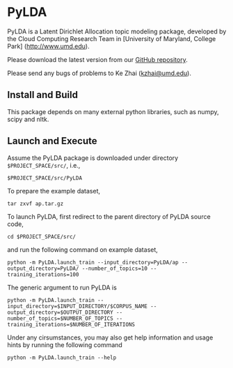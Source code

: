 PyLDA
==========

PyLDA is a Latent Dirichlet Allocation topic modeling package, developed by the Cloud Computing Research Team in [University of Maryland, College Park] (http://www.umd.edu).

Please download the latest version from our [GitHub repository](https://github.com/kzhai/PyLDA).

Please send any bugs of problems to Ke Zhai (kzhai@umd.edu).

Install and Build
----------

This package depends on many external python libraries, such as numpy, scipy and nltk.

Launch and Execute
----------

Assume the PyLDA package is downloaded under directory ```$PROJECT_SPACE/src/```, i.e., 

	$PROJECT_SPACE/src/PyLDA

To prepare the example dataset,

	tar zxvf ap.tar.gz

To launch PyLDA, first redirect to the parent directory of PyLDA source code,

	cd $PROJECT_SPACE/src/

and run the following command on example dataset,

	python -m PyLDA.launch_train --input_directory=PyLDA/ap --output_directory=PyLDA/ --number_of_topics=10 --training_iterations=100

The generic argument to run PyLDA is

	python -m PyLDA.launch_train --input_directory=$INPUT_DIRECTORY/$CORPUS_NAME --output_directory=$OUTPUT_DIRECTORY --number_of_topics=$NUMBER_OF_TOPICS --training_iterations=$NUMBER_OF_ITERATIONS

Under any cirsumstances, you may also get help information and usage hints by running the following command

	python -m PyLDA.launch_train --help
